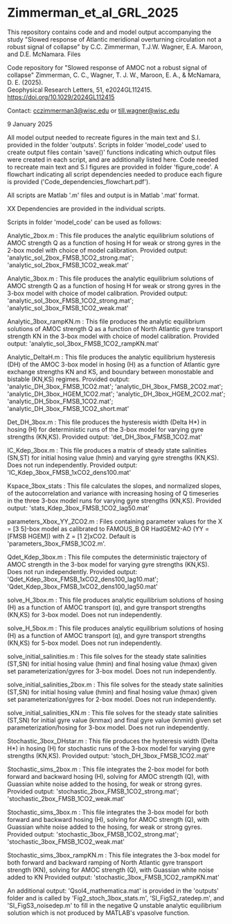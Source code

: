 # Zimmerman_et_al_GRL_2025
This repository contains code and and model output accompanying the study "Slowed response of Atlantic meridional overturning circulation not a robust signal of collapse" by C.C. Zimmerman, T.J.W. Wagner, E.A. Maroon, and D.E. McNamara.  Files


Code repository for 
"Slowed response of AMOC not a robust signal of collapse"
Zimmerman, C. C., Wagner, T. J. W., Maroon, E. A., & McNamara, D. E. (2025).  
Geophysical Research Letters, 51, e2024GL112415.
https://doi.org/10.1029/2024GL112415

Contact:
cczimmerman3@wisc.edu or 
till.wagner@wisc.edu

9 January 2025


All model output needed to recreate figures in the main text and S.I. provided in the folder 'outputs'. 
Scripts in folder 'model_code' used to create output files contain 'save()' functions indicating which output files were created in each script, and are additionally listed here. 
Code needed to recreate main text and S.I figures are provided in folder 'figure_code'. 
A flowchart indicating all script dependencies needed to produce each figure is provided ('Code_dependencies_flowchart.pdf').

All scripts are Matlab '.m' files and output is in Matlab '.mat' format. 

XX Dependencies are provided in the individual scripts. 

Scripts in folder 'model_code' can be used as follows:

Analytic_2box.m : This file produces the analytic equilibrium solutions of AMOC strength Q as a function of hosing H for weak or strong gyres in the 2-box model with choice of model calibration.
		Provided output: 'analytic_sol_2box_FMSB_1CO2_strong.mat'; 'analytic_sol_2box_FMSB_1CO2_weak.mat'

Analytic_3box.m : This file produces the analytic equilibrium solutions of AMOC strength Q as a function of hosing H for weak or strong gyres in the 3-box model with choice of model calibration.
		Provided output: 'analytic_sol_3box_FMSB_1CO2_strong.mat'; 'analytic_sol_3box_FMSB_1CO2_weak.mat'

Analytic_3box_rampKN.m : This file produces the analytic equilibrium solutions of AMOC strength Q as a function of North Atlantic gyre transport strength KN in the 3-box model with choice of model calibration.
		Provided output: 'analytic_sol_3box_FMSB_1CO2_rampKN.mat' 

Analytic_DeltaH.m : This file produces the analytic equilibrium hysteresis (DH) of the AMOC 3-box model in hosing (H) as a function of Atlantic gyre exchange strengths KN and KS, and boundary between monostable and bistable (KN,KS) regimes.
		Provided output: 'analytic_DH_3box_FMSB_1CO2.mat'; 'analytic_DH_3box_FMSB_2CO2.mat'; 'analytic_DH_3box_HGEM_1CO2.mat'; 'analytic_DH_3box_HGEM_2CO2.mat'; 'analytic_DH_5box_FMSB_1CO2.mat'; 'analytic_DH_3box_FMSB_1CO2_short.mat'

Det_DH_3box.m : This file produces the hysteresis width (Delta H*) in hosing (H) for deterministic runs of the 3-box model for varying gyre strengths (KN,KS).
		Provided output: 'det_DH_3box_FMSB_1CO2.mat'

IC_Kdep_3box.m : This file produces a matrix of steady state salinities (SN,ST) for initial hosing value (hmin) and varying gyre strengths (KN,KS). Does not run independently.
		Provided output: 'IC_Kdep_3box_FMSB_1xCO2_dens100.mat'

Kspace_3box_stats : This file calculates the slopes, and normalized slopes, of the autocorrelation and variance with increasing hosing of Q timeseries in the three 3-box model runs for varying gyre strengths (KN,KS).
		Provided output: 'stats_Kdep_3box_FMSB_1CO2_lag50.mat'

parameters_Xbox_YY_ZCO2.m : Files containing parameter values for the X = [3 5]-box model as calibrated to FAMOUS_B OR HadGEM2-AO (YY = [FMSB HGEM]) with Z = [1 2]xCO2. Default is 'parameters_3box_FMSB_1CO2.m'.

Qdet_Kdep_3box.m : This file computes the deterministic trajectory of AMOC strength in the 3-box model for varying gyre strengths (KN,KS). Does not run independently.
		Provided output: 'Qdet_Kdep_3box_FMSB_1xCO2_dens100_lag10.mat'; 'Qdet_Kdep_3box_FMSB_1xCO2_dens100_lag50.mat'

solve_H_3box.m : This file produces analytic equilibrium solutions of hosing (H) as a function of AMOC transport (q), and gyre transport strengths (KN,KS) for 3-box model. Does not run independently.

solve_H_5box.m : This file produces analytic equilibrium solutions of hosing (H) as a function of AMOC transport (q), and gyre transport strengths (KN,KS) for 5-box model. Does not run independently.

solve_initial_salinities.m : This file solves for the steady state salinities (ST,SN) for initial hosing value (hmin) and final hosing value (hmax) given set parameterization/gyres for 3-box model.  Does not run independently.

solve_initial_salinities_2box.m : This file solves for the steady state salinities (ST,SN) for initial hosing value (hmin) and final hosing value (hmax) given set parameterization/gyres for 2-box model. Does not run independently.

solve_initial_salinities_KN.m : This file solves for the steady state salinities (ST,SN) for initial gyre value (knmax) and final gyre value (knmin) given set parameterization/hosing for 3-box model. Does not run independently.

Stochastic_3box_DHstar.m : This file produces the hysteresis width (Delta H*) in hosing (H) for stochastic runs of the 3-box model for varying gyre strengths (KN,KS).
		Provided output: 'stoch_DH_3box_FMSB_1CO2.mat'

Stochastic_sims_2box.m : This file integrates the 2-box model for both forward and backward hosing (H), solving for AMOC strength (Q), with Guassian white noise added to the hosing, for weak or strong gyres.
		Provided output: 'stochastic_2box_FMSB_1CO2_strong.mat'; 'stochastic_2box_FMSB_1CO2_weak.mat'

Stochastic_sims_3box.m : This file integrates the 3-box model for both forward and backward hosing (H), solving for AMOC strength (Q), with Guassian white noise added to the hosing, for weak or strong gyres.
		Provided output: 'stochastic_3box_FMSB_1CO2_strong.mat'; 'stochastic_3box_FMSB_1CO2_weak.mat'

Stochastic_sims_3box_rampKN.m : This file integrates the 3-box model for both forward and backward ramping of North Atlantic gyre transport strength (KN), solving for AMOC strength (Q), with Guassian white noise added to KN
		Provided output: 'stochastic_3box_FMSB_1CO2_rampKN.mat'

An additional output: 'Qsol4_mathematica.mat' is provided in the 'outputs' folder and is called by 'Fig2_stoch_3box_stats.m', 'SI_FigS2_ratedep.m', and 'SI_FigS3_noisedep.m' to fill in the negative Q unstable analytic equilibrium solution which is not produced by MATLAB's vpasolve function. 


